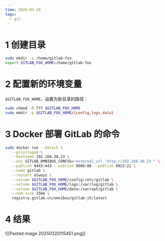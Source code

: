 ```yaml
---
time: 2025-03-18
tags:
  - git
---
```

# 1 创建目录

```bash
sudo mkdir -p /home/gitlab-fox
export GITLAB_FOX_HOME=/home/gitlab-fox
```

# 2 配置新的环境变量

`$GITLAB_FOX_HOME`，设置为新目录的路径：
```bash
sudo chmod -R 777 $GITLAB_FOX_HOME
sudo mkdir -p $GITLAB_FOX_HOME/{config,logs,data}
```

# 3 Docker 部署 GitLab 的命令

```bash
sudo docker run --detach \
   --privileged \
   --hostname 192.168.30.23 \
   --env GITLAB_OMNIBUS_CONFIG="external_url 'http://192.168.30.23'" \
   --publish 9443:443 --publish 9080:80 --publish 9022:22 \
   --name gitlab \
   --restart always \
   --volume $GITLAB_FOX_HOME/config:/etc/gitlab \
   --volume $GITLAB_FOX_HOME/logs:/var/log/gitlab \
   --volume $GITLAB_FOX_HOME/data:/var/opt/gitlab \
   --shm-size 256m \
   registry.gitlab.cn/omnibus/gitlab-jh:latest
```


# 4 结果

![[Pasted image 20250320115451.png]]



